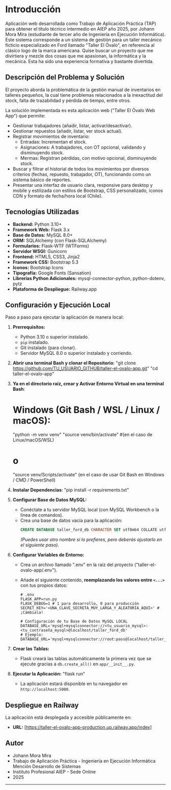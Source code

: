 # Introducción

Aplicación web desarrollada como Trabajo de Aplicación Práctica (TAP) para obtener el título técnico intermedio en AIEP año 2025, por Johann Mora Mira (estudiante de tercer año de Ingeniería en Ejecución Informática).
Este sistema corresponde a un sistema de gestión para un taller mecánico ficticio especializado en Ford llamado "Taller El Óvalo", en referencia al clásico logo de la marca americana. 
Quise buscar un proyecto que me divirtiera y mezcle dos cosas que me apasionan, la informática y la mecánica. Esta ha sido una experiencia formativa y bastante divertida. 


## Descripción del Problema y Solución

El proyecto aborda la problemática de la gestión manual de inventarios en talleres pequeños, la cual tiene problemas relacionados a la inexactitud del stock, falta de trazabilidad y pérdida de tiempo, entre otros.

La solución implementada es esta aplicación web ("Taller El Óvalo Web App") que permite:

*   Gestionar trabajadores (añadir, listar, activar/desactivar).
*   Gestionar repuestos (añadir, listar, ver stock actual).
*   Registrar movimientos de inventario:
    *   Entradas: Incrementan el stock.
    *   Asignaciones: A trabajadores, con OT opcional, validando y disminuyendo stock.
    *   Mermas: Registran pérdidas, con motivo opcional, disminuyendo stock.
*   Buscar y filtrar el historial de todos los movimientos por diversos criterios (fechas, repuesto, trabajador, OT), funcionando como un sistema básico de reportes.
*   Presentar una interfaz de usuario clara, responsive para desktop y mobile y estilizada con estilos de Bootstrap, CSS personalizado, iconos CDN y formato de fecha/hora local (Chile).


## Tecnologías Utilizadas

*   **Backend:** Python 3.10+
*   **Framework Web:** Flask 3.x
*   **Base de Datos:** MySQL 8.0+
*   **ORM:** SQLAlchemy (con Flask-SQLAlchemy)
*   **Formularios:** Flask-WTF (WTForms)
*   **Servidor WSGI:** Gunicorn
*   **Frontend:** HTML5, CSS3, Jinja2
*   **Framework CSS:** Bootstrap 5.3
*   **Iconos:** Bootstrap Icons
*   **Tipografía:** Google Fonts (Sansation)
*   **Librerías Python Adicionales:** mysql-connector-python, python-dotenv, pytz
*   **Plataforma de Despliegue:** Railway.app

## Configuración y Ejecución Local

Paso a paso para ejecutar la aplicación de manera local:

1.  **Prerrequisitos:**
    *   Python 3.10 o superior instalado.
    *   `pip` instalado.
    *   Git instalado (para clonar).
    *   Servidor MySQL 8.0 o superior instalado y corriendo.

2.  **Abrir una terminal Bash y clonar el Repositorio**:
    "git clone https://github.com/TU_USUARIO_GITHUB/taller-el-ovalo-app.git"
    "cd taller-el-ovalo-app"
    

3.  **Ya en el directorio raíz, crear y Activar Entorno Virtual en una terminal Bash**:
    # Windows (Git Bash / WSL / Linux / macOS):
    "python -m venv venv"
    "source venv/bin/activate" #(en el caso de Linux/macOS/WSL)
    # o
    "source venv/Scripts/activate" (en el caso de usar Git Bash en Windows / CMD / PowerShell)


5.  **Instalar Dependencias**:
    "pip install -r requirements.txt"

6.  **Configurar Base de Datos MySQL:**
    *   Conéctate a tu servidor MySQL local (con MySQL Workbench o la línea de comandos).
    *   Crea una base de datos vacía para la aplicación:
        ```sql
        CREATE DATABASE taller_ford_db CHARACTER SET utf8mb4 COLLATE utf8mb4_unicode_ci;
        ```
        *(Puedes usar otro nombre si lo prefieres, pero deberás ajustarlo en el siguiente paso).*

7.  **Configurar Variables de Entorno:**
    *   Crea un archivo llamado ".env" en la raíz del proyecto ("taller-el-ovalo-app/.env").
    *   Añade el siguiente contenido, **reemplazando los valores entre `<...>`** con tus propios datos:

        ```dotenv
        # .env
        FLASK_APP=run.py
        FLASK_DEBUG=1 # 1 para desarrollo, 0 para producción
        SECRET_KEY='<UNA_CLAVE_SECRETA_MUY_LARGA_Y_ALEATORIA_AQUI>' # ¡Cámbiala!

        # Configuración de tu Base de Datos MySQL LOCAL
        DATABASE_URL='mysql+mysqlconnector://<tu_usuario_mysql>:<tu_contraseña_mysql>@localhost/taller_ford_db'
        # Ejemplo: DATABASE_URL='mysql+mysqlconnector://root:pass@localhost/taller_ford_db'
        ```

8.  **Crear las Tablas:**
    *   Flask creará las tablas automáticamente la primera vez que se ejecute gracias a `db.create_all()` en `app/__init__.py`.

9.  **Ejecutar la Aplicación:**
    "flask run"
    *   La aplicación estará disponible en tu navegador en `http://localhost:5000`.


## Despliegue en Railway

La aplicación está desplegada y accesible públicamente en:

*   **URL:** [https://taller-el-ovalo-app-production.up.railway.app/index]


## Autor

*   Johann Mora Mira
*   Trabajo de Aplicación Práctica - Ingeniería en Ejecución Informática Mención Desarrollo de Sistemas
*   Instituto Profesional AIEP - Sede Online
*   2025

---
